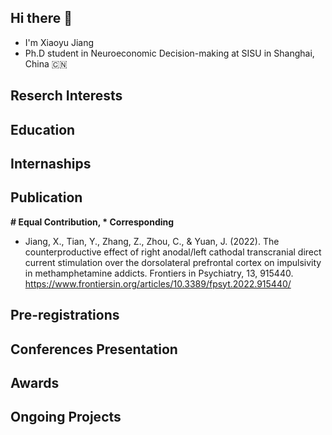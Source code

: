 ## Hi there 👋

<!--
**JiangXY98/JiangXY98** is a ✨ _special_ ✨ repository because its `README.md` (this file) appears on your GitHub profile.

Here are some ideas to get you started:

- 🔭 I’m currently working on ...
- 🌱 I’m currently learning ...
- 👯 I’m looking to collaborate on ...
- 🤔 I’m looking for help with ...
- 💬 Ask me about ...
- 📫 How to reach me: ...
- 😄 Pronouns: ...
- ⚡ Fun fact: ...
-->

- I'm Xiaoyu Jiang
- Ph.D student in Neuroeconomic Decision-making at SISU in Shanghai, China 🇨🇳

## Reserch Interests

## Education

## Internaships

## Publication

**# Equal Contribution, * Corresponding**

- Jiang, X., Tian, Y., Zhang, Z., Zhou, C., & Yuan, J. (2022). The counterproductive effect of right anodal/left cathodal transcranial direct current stimulation over the dorsolateral prefrontal cortex on impulsivity in methamphetamine addicts. Frontiers in Psychiatry, 13, 915440. https://www.frontiersin.org/articles/10.3389/fpsyt.2022.915440/

## Pre-registrations

## Conferences Presentation

## Awards

## Ongoing Projects


